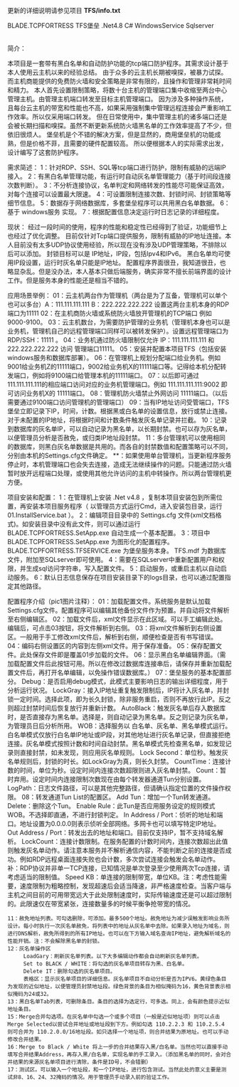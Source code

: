 更新的详细说明请参见项目 <b>TFS/info.txt</b>
<br/>

BLADE.TCPFORTRESS   TFS堡垒  .Net4.8 C#  WindowsService Sqlserver
<br/><br/>

简介：

本项目是一套带有黑白名单和自动防护功能的tcp端口防护程序。其需求设计基于本人使用云主机以来的经验总结。
由于众多的云主机长期被嗅探，被暴力试探。而主机商能提供的免费防火墙和安全策略是非常有限的，且操作和管理非常耗时间和精力。
本人首先设置限制策略，将数十台主机的管理端口集中收缩至两台中心管理主机。由管理主机端口转发至目标主机管理端口。
因为涉及多种操作系统，且每台云主机的带宽和性能也不高，如果采用强制集中管理远程连接会严重影响工作效率。所以仅采用端口转发。
但在日常使用中，集中管理主机的诸多端口还是会被长期扫描和嗅探。虽然不断更新系统防火墙黑名单的工作效率提高了不少，但依旧很烦人。
堡垒机是个不错的解决方案，但是显然的，商用堡垒机的功能成熟，但是价格不菲，且需要的硬件配置较高。
所以便根据本人的实际需求出发，设计编写了这套防护程序。

需求简述：
    1：针对RDP、SSH、SQL等tcp端口进行防护，限制有威胁的远端IP接入。
    2：有黑白名单管理功能，有运行时自动灰名单管理能力（基于时间段连接次数判断）。
    3：不分析连接协议，名单判定和网络转发的性能尽可能保证高效，对每个连接可以设置最大限速。
    4：可设置限制连接次数、封锁时间、封锁策略等细节信息。
    5：数据存于网络数据库，多套堡垒程序可以共用黑白名单数据。
    6：基于 windows服务 实现。
    7：根据配置信息决定运行时日志记录的详细程度。


现状：
    经过一段时间的使用，程序的性能和稳定性已经得到了验证，功能细节上也经过了优化调整。
    目前仅针对Tcp端口提供服务，限制有威胁的IP地址连接。本人目前没有太多UDP协议使用经验，所以现在没有涉及UDP管理策略，不排除以后可以添加。
    封锁目标可以是 IP地址，IP段，包括Ipv4和IPv6。 黑白名单均可使用IP段设置，运行时灰名单只能是IP地址。
    配置程序界面很丑，我知道很丑，也略显杂乱。但是没办法，本人基本只做后端服务，确实非常不擅长前端界面的设计工作。但是服务本身的性能还是相当不错的。

应用场景举例：
    01：云主机两台作为管理机（两台是为了互备，管理机可以单个也可以多台）A：111.111.111.111  B：222.222.222.222  设置这两台主机本身的RDP端口为11111
    02：在主机商防火墙或系统防火墙放开管理机的TCP端口 例如 9000-9100。
    03：云主机数台，为需要防护管理的业务机（管理机本身也可以是业务机，管理机自己的远程管理端口同样可以被转发保护）。设置远程管理端口为 RDP/SSH：11111 。 
    04：业务机通过防火墙限制仅允许 IP：111.111.111.111 和 222.222.222.222 访问 管理端口11111。
    05：安装并配置本项目TFS（包括安装windows服务和数据库部署）。
    06：在管理机上规划分配端口给业务机。例如9001给业务机Z的11111端口，9002给业务机X的11111端口等。记得给本机分配转发端口，例如将9100端口给管理本机的11111端口。
    07：以后即可通过111.111.111.111的相应端口访问对应的业务机管理端口。例如 111.111.111.111:9002 即可访问业务机X的 11111端口。
    08：管理机防火墙禁止外网访问 11111端口。（以后需要通过9100端口访问管理机的管理端口）
    09：当有IP地址访问受管端口，TFS堡垒立即记录下IP，时间，计数。根据黑或白名单的设置信息，放行或禁止连接。对于未配置的IP地址，将根据时间和计数条件触发灰名单记录并拦截。
    10：记录到数据库的灰名单IP，可以自动记录为黑名单，以长期封禁。也可以存为灰名单，以便管理员分析是否赦免，或归类IP地址段封禁。
    11：多台管理机可以使用相同的数据库，则黑白灰名单数据是共用的。而各自的封禁数值和配置策略可以不同，分别由本机的Settings.cfg文件确定。
    **：如果使用单台管理机，当更新程序服务停止时，本机管理端口也会失去连接，造成无法继续操作的问题。只能通过防火墙暂时放开远程端口处理，或使用其他允许访问的主机中转操作。所以两台管理机更方便。


项目安装和配置：
    1：在管理机上安装 .Net v4.8 ，复制本项目安装包到所需位置，再安装本项目服务程序（ 以管理员方式运行Cmd，进入安装包目录，运行 01.InstallService.bat ）。
    2：编辑项目目录中的 Settings.cfg 文件(xml文档格式)。如安装目录中没有此文件，则可以通过运行 BLADE.TCPFORTRESS.SetApp.exe 自动生成一个基本配置。
    3：项目中 BLADE.TCPFORTRESS.SetApp.exe 为图形化的配置程序。 BLADE.TCPFORTRESS.TFSERVICE.exe 为堡垒服务本身。 TFS.mdf 为数据库文件，附加至SQLserver即可使用。
    4：需要在SQLserver中重新配置用户和权限，并生成sql访问字符串，写入配置文件。
    5：启动服务，或重启主机以自动启动服务。
    6：默认日志信息保存在项目安装目录下的logs目录，也可以通过配置指定其他路径。


配置程序介绍（pic1图片注释）：
    01：加载配置文件。系统服务是默认加载Settings.cfg文件。配置程序可以编辑其他备份文件作为预置。并自动将文件解析至右侧编辑区。
    02：加载文件后，xml文件显示在此区域。可以手工编辑此处。编辑后，可点击03按钮，将文件解析到右侧。
    03：将xml文件解析到右侧设置区。一般用于手工修改xml文件后，解析到右侧，顺便检查是否有书写错误。
    04：编码右侧设置区的内容到左侧xml文件。用于保存准备。
    05：保存配置文件。此处保存文件即是覆盖01步加载的文件。
    06：显示黑白名单编辑界面。（需加载配置文件后此按钮可用。所以在修改过数据库连接串后，请保存并重新加载配置文件后，再打开名单编辑，以免操作错误数据库。）
    07：堡垒服务的基本配置部分。
         Debug：是否启用debug模式，此模式主要影响日志的输出详细程度，用于分析运行状况。
         LockGray：接入IP地址重复触发限制后，IP将计入灰名单，并封锁一定时间。选择此项，即为长久封锁，除非服务重启，否则不再放行此IP。反之则超过封禁时间后恢复放行并重新计数。
         AutoBlack：触发灰名单后存入数据库时，是否直接存为黑名单。选择是，则自动记录为黑名单。反之则记录为灰名单，为管理员日后分析所用。
         WOB：选择服务以 白名单、灰名单、黑名单模式运行。 白名单模式仅放行白名单IP地址或IP段，对其他地址进行灰名单记录，但直接拒绝连接。灰名单模式按照计数和时间自动封禁。黑名单模式先检查黑名单，如发现记录则直接封禁，如未发现，则应用灰名单规则。
         Lock Second：单位秒。触发灰名单规则后，封锁的时长。如LockGray为真，则长久封禁。
         CountTime：连接计数的时间，单位为秒。设定时间内连接次数超限则进入灰名单封禁。
         Count：暂时弃用。设定时间内连接限制次数现在由每个转发器通道Tun分别设置。
         LogPath：日志文件路径，可以是其他完整路径，但请确认指定位置的文件操作权限。
    08：转发通道Tun List的配置区。
         Add Tun：增加一个Tun转发通道。
         Delete：删除这个Tun。
         Enable Rule：此Tun是否应用服务设定的规则模式WOB。不选择即直通，不进行封锁判定。
         In Address / Port：侦听的地址和端口。地址设置为0.0.0.0则表示侦听全部网络。多网卡也可以填写特定IP地址。
         Out Address / Port：转发出去的地址和端口。目前仅支持IP，暂不支持域名解析。
         LockCount：连接计数限制。在服务配置的计数时间内，连接次数超出此值则触发灰名单动作。请注意本服务并不解析通信内容，不能判断之前的连接是否成功。例如RDP远程桌面连接失败也会计数，多次尝试连接会触发会名单动作。补：RDP协议并非单一TCP连接，已知情况是单次登录至少使用两次Tcp连接，请考虑适当的限制值。
         Speed KB：单连接的限制带宽，单位KB。注：考虑性能需要，速度限制为粗略控制，发现超速后会适当降速，非严格速度检查。当客户端与主机之间目前的可用带宽远大于此处限制速度时，实际传输速度还是可以超过限制的。此限速仅在带宽紧张，连接数量多的时候平衡争抢带宽的情况。

    11：赦免地址列表。可勾选删除，可添加。最多500个地址。赦免地址为减少误触发影响业务所设计。每小时执行一次灰名单赦免，将列表中的地址从灰名单中去除。如果录入地址为域名，则进行DNS解析，赦免所得到的所有IP地址。也可以在下方输入域名查询IP地址，避免解析域名的性能开销。注：不会解除黑名单的封锁。
    12：灰名单操作区
         LoadGary：刷新灰名单列表。以下大多编辑动作都会自动刷新灰名单列表。
         Set to BLACK / WHITE：将勾选的灰名单项目转存为黑、白名单。
         Delete IT：删除勾选的灰名单项目。
         表格区：显示灰名单项目的详细信息。灰名单项目不自动分析是否为IPV6。黄绿色条目为发现的近似地址，以便管理员封禁地址段。绿色背景的条目为相似掩码为16，黄色背景表示相似掩码为24或32。
    13：黑白名单Tab列表，可删除条目。条目的选择为选定行，可多选。同上，会有颜色提示近似地址条目。
    15：Merge合并勾选项。在灰名单中勾选一个或多个项目（一般是近似地址项）则可以点击Merge Selected以尝试合并地址或地址段到下方。例如勾选 110.2.2.3 和 110.2.5.4 则可合并为 110.2.0.0/16地址段。如只选择一个地址项，则合并结果为原地址。也可以手动修改合并结果。
    16：Merge to Black / White 将上一步的合并结果存入黑/白名单。当然也可以直接手动填写合并结果Address，再存入黑/白名单，实现名单的手工录入。（添加黑名单的同时，会对合并结果的来源灰名单项目进行清除，条件是ID号，不会错删）
    17：测试区。可以输入一个地址段，和一个IP地址，进行包含测试。当然此处的意义主要是测试非8、16、24、32掩码的情况。用于管理员手动录入前的验证工作。





